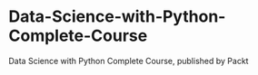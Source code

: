 # Data-Science-with-Python-Complete-Course
Data Science with Python Complete Course, published by Packt
